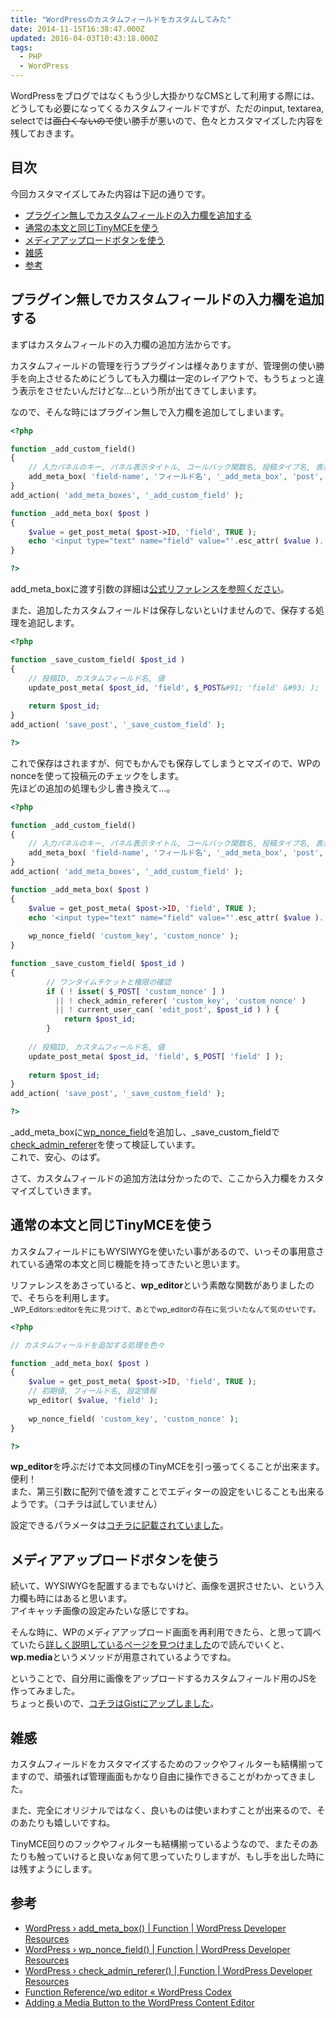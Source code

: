 ```yaml
---
title: "WordPressのカスタムフィールドをカスタムしてみた"
date: 2014-11-15T16:38:47.000Z
updated: 2016-04-03T10:43:18.000Z
tags: 
  - PHP
  - WordPress
---
```


WordPressをブログではなくもう少し大掛かりなCMSとして利用する際には、どうしても必要になってくるカスタムフィールドですが、ただのinput, textarea, selectでは<del datetime="2014-11-15T02:22:31+00:00">面白くないので</del>使い勝手が悪いので、色々とカスタマイズした内容を残しておきます。


## 目次

今回カスタマイズしてみた内容は下記の通りです。

- [プラグイン無しでカスタムフィールドの入力欄を追加する](#add-customfield)
- [通常の本文と同じTinyMCEを使う](#tinymce)
- [メディアアップロードボタンを使う](#media)
- [雑感](#other)
- [参考](#reference)


## <a name="add-customfield">プラグイン無しでカスタムフィールドの入力欄を追加する</a>

まずはカスタムフィールドの入力欄の追加方法からです。

カスタムフィールドの管理を行うプラグインは様々ありますが、管理側の使い勝手を向上させるためにどうしても入力欄は一定のレイアウトで、もうちょっと違う表示をさせたいんだけどな…という所が出てきてしまいます。

なので、そんな時にはプラグイン無しで入力欄を追加してしまいます。

```php
<?php

function _add_custom_field()
{
    // 入力パネルのキー, パネル表示タイトル, コールバック関数名, 投稿タイプ名, 表示位置, 優先度, コールバック関数に渡す変数
    add_meta_box( 'field-name', 'フィールド名', '_add_meta_box', 'post', 'advanced', 'default', NULL );
}
add_action( 'add_meta_boxes', '_add_custom_field' );

function _add_meta_box( $post )
{
    $value = get_post_meta( $post->ID, 'field', TRUE );
    echo '<input type="text" name="field" value="'.esc_attr( $value ).'">';
}

?>
```

add_meta_boxに渡す引数の詳細は[公式リファレンスを参照ください](https://developer.wordpress.org/reference/functions/add_meta_box/)。

また、追加したカスタムフィールドは保存しないといけませんので、保存する処理を追記します。

```php
<?php

function _save_custom_field( $post_id )
{
    // 投稿ID, カスタムフィールド名, 値
    update_post_meta( $post_id, 'field', $_POST&#91; 'field' &#93; );
    
    return $post_id;
}
add_action( 'save_post', '_save_custom_field' );

?>
```

これで保存はされますが、何でもかんでも保存してしまうとマズイので、WPのnonceを使って投稿元のチェックをします。  
 先ほどの追加の処理も少し書き換えて…。

```php
<?php

function _add_custom_field()
{
    // 入力パネルのキー, パネル表示タイトル, コールバック関数名, 投稿タイプ名, 表示位置, 優先度, コールバック関数に渡す変数
    add_meta_box( 'field-name', 'フィールド名', '_add_meta_box', 'post', 'advanced', 'default', NULL );
}
add_action( 'add_meta_boxes', '_add_custom_field' );

function _add_meta_box( $post )
{
    $value = get_post_meta( $post->ID, 'field', TRUE );
    echo '<input type="text" name="field" value="'.esc_attr( $value ).'">';
    
    wp_nonce_field( 'custom_key', 'custom_nonce' );
}

function _save_custom_field( $post_id )
{
        // ワンタイムチケットと権限の確認
        if ( ! isset( $_POST[ 'custom_nonce' ] )
          || ! check_admin_referer( 'custom_key', 'custom_nonce' )
          || ! current_user_can( 'edit_post', $post_id ) ) {
            return $post_id;
        }
        
    // 投稿ID, カスタムフィールド名, 値
    update_post_meta( $post_id, 'field', $_POST[ 'field' ] );
    
    return $post_id;
}
add_action( 'save_post', '_save_custom_field' );

?>
```

_add_meta_boxに[wp_nonce_field](https://developer.wordpress.org/reference/functions/wp_nonce_field/)を追加し、_save_custom_fieldで[check_admin_referer](https://developer.wordpress.org/reference/functions/check_admin_referer/)を使って検証しています。  
 これで、安心、のはず。

さて、カスタムフィールドの追加方法は分かったので、ここから入力欄をカスタマイズしていきます。


## <a name="tinymce">通常の本文と同じTinyMCEを使う</a>

カスタムフィールドにもWYSIWYGを使いたい事があるので、いっその事用意されている通常の本文と同じ機能を持ってきたいと思います。

リファレンスをあさっていると、**wp_editor**という素敵な関数がありましたので、そちらを利用します。  
<small>_WP_Editors::editorを先に見つけて、あとでwp_editorの存在に気づいたなんて気のせいです。</small>

```php
<?php

// カスタムフィールドを追加する処理を色々

function _add_meta_box( $post )
{
    $value = get_post_meta( $post->ID, 'field', TRUE );
    // 初期値, フィールド名, 設定情報
    wp_editor( $value, 'field' );
    
    wp_nonce_field( 'custom_key', 'custom_nonce' );
}

?>
```

**wp_editor**を呼ぶだけで本文同様のTinyMCEを引っ張ってくることが出来ます。便利！  
 また、第三引数に配列で値を渡すことでエディターの設定をいじることも出来るようです。（コチラは試していません）

設定できるパラメータは[コチラに記載されていました](http://codex.wordpress.org/Function_Reference/wp_editor)。


## <a name="media">メディアアップロードボタンを使う</a>

続いて、WYSIWYGを配置するまでもないけど、画像を選択させたい、という入力欄も時にはあると思います。  
 アイキャッチ画像の設定みたいな感じですね。

そんな時に、WPのメディアアップロード画面を再利用できたら、と思って調べていたら[詳しく説明しているページを見つけました](http://www.sitepoint.com/adding-a-media-button-to-the-content-editor/)ので読んでいくと、**wp.media**というメソッドが用意されているようですね。

ということで、自分用に画像をアップロードするカスタムフィールド用のJSを作ってみました。  
 ちょっと長いので、[コチラはGistにアップしました](https://gist.github.com/sus-happy/33df8a65474798fca0c6)。


## <a name="other">雑感</a>

カスタムフィールドをカスタマイズするためのフックやフィルターも結構揃ってますので、頑張れば管理画面もかなり自由に操作できることがわかってきました。

また、完全にオリジナルではなく、良いものは使いまわすことが出来るので、そのあたりも嬉しいですね。

TinyMCE回りのフックやフィルターも結構揃っているようなので、またそのあたりも触っていけると良いなぁ何て思っていたりしますが、もし手を出した時には残すようにします。


## <a name="reference">参考</a>

- [WordPress › add_meta_box() | Function | WordPress Developer Resources](https://developer.wordpress.org/reference/functions/add_meta_box/)
- [WordPress › wp_nonce_field() | Function | WordPress Developer Resources](https://developer.wordpress.org/reference/functions/wp_nonce_field/)
- [WordPress › check_admin_referer() | Function | WordPress Developer Resources](https://developer.wordpress.org/reference/functions/check_admin_referer/)
- [Function Reference/wp editor « WordPress Codex](http://codex.wordpress.org/Function_Reference/wp_editor)
- [Adding a Media Button to the WordPress Content Editor](http://www.sitepoint.com/adding-a-media-button-to-the-content-editor/)